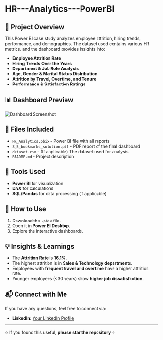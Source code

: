 # HR---Analytics---PowerBI
## 📌 Project Overview
This Power BI case study analyzes employee attrition, hiring trends, performance, and demographics. The dataset used contains various HR metrics, and the dashboard provides insights into:

- **Employee Attrition Rate**
- **Hiring Trends Over the Years**
- **Department & Job Role Analysis**
- **Age, Gender & Marital Status Distribution**
- **Attrition by Travel, Overtime, and Tenure**
- **Performance & Satisfaction Ratings**

## 📊 Dashboard Preview
![Dashboard Screenshot](path/to/screenshot.png)

## 📂 Files Included
- `HR_Analytics.pbix` - Power BI file with all reports
- `3_5_bookmarks_solution.pdf` - PDF report of the final dashboard
- `dataset.csv` - (If applicable) The dataset used for analysis
- `README.md` - Project description

## 🔧 Tools Used
- **Power BI** for visualization
- **DAX** for calculations
- **SQL/Pandas** for data processing (if applicable)

## 🚀 How to Use
1. Download the `.pbix` file.
2. Open it in **Power BI Desktop**.
3. Explore the interactive dashboards.

## 💡 Insights & Learnings
- The **Attrition Rate** is **16.1%**.
- The highest attrition is in **Sales & Technology departments**.
- Employees with **frequent travel and overtime** have a higher attrition rate.
- Younger employees (<30 years) show **higher job dissatisfaction**.

## 📬 Connect with Me
If you have any questions, feel free to connect via:
- **LinkedIn:** [Your LinkedIn Profile](https://www.linkedin.com/in/monisha-jaganathan/)
  

---
⭐ If you found this useful, **please star the repository** ⭐
